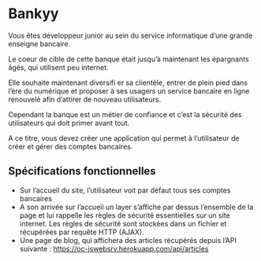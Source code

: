 # Bankyy
Vous êtes développeur junior au sein du service informatique d’une grande enseigne bancaire. 

Le coeur de cible de cette banque était jusqu’à maintenant les épargnants âgés, qui utilisent peu internet. 

Elle souhaite maintenant diversifi er sa clientèle, entrer de plein pied dans l’ère du numérique et proposer 
à ses usagers un service bancaire en ligne renouvelé afin d’attirer de nouveau
utilisateurs.

Cependant la banque est un métier de confiance et c’est la sécurité des utilisateurs qui
doit primer
avant tout.

A ce titre, vous devez créer une application qui permet à l’utilisateur de créer et gérer des comptes
bancaires.

## Spécifications fonctionnelles
- Sur l’accueil du site, l’utilisateur voit par défaut tous ses comptes bancaires
- A son arrivée sur l’accueil un layer s’affiche par dessus l’ensemble de la page et lui rappelle les
règles de sécurité essentielles sur un site internet. Les règles de sécurité sont stockées dans un
fichier et récupérées par requête HTTP (AJAX).
- Une page de blog, qui affichera des articles récupérés depuis l’API suivante : https://oc-jswebsrv.herokuapp.com/api/articles
